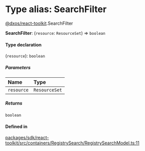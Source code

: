 # Type alias: SearchFilter

[@dxos/react-toolkit](../modules/dxos_react_toolkit.md).SearchFilter

 **SearchFilter**: (`resource`: `ResourceSet`) => `boolean`

#### Type declaration

(`resource`): `boolean`

##### Parameters

| Name | Type |
| :------ | :------ |
| `resource` | `ResourceSet` |

##### Returns

`boolean`

#### Defined in

[packages/sdk/react-toolkit/src/containers/RegistrySearch/RegistrySearchModel.ts:11](https://github.com/dxos/dxos/blob/db8188dae/packages/sdk/react-toolkit/src/containers/RegistrySearch/RegistrySearchModel.ts#L11)
